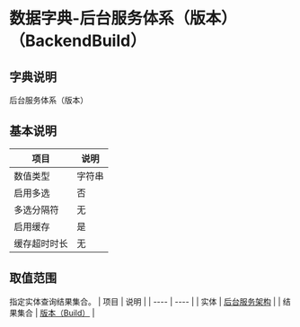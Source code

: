 # 数据字典-后台服务体系（版本）（BackendBuild）
## 字典说明
后台服务体系（版本）

## 基本说明
| 项目 | 说明 |
| ---- | ---- |
| 数值类型 | 字符串 |
| 启用多选 | 否 |
| 多选分隔符 | 无 |
| 启用缓存 | 是 |
| 缓存超时时长 | 无 |

## 取值范围
指定实体查询结果集合。
| 项目 | 说明 |
| ---- | ---- |
| 实体 | [后台服务架构](../module/ibizsysmodel/PSSysSFPub) |
| 结果集合 | [版本（Build）](../module/ibizsysmodel/PSSysSFPub/#数据集合-版本（Build）) |

